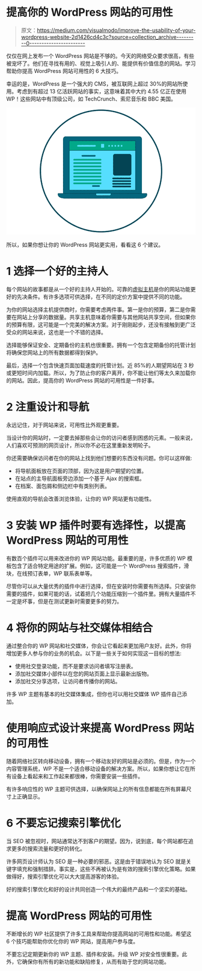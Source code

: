 # 提高你的 WordPress 网站的可用性

> 原文：<https://medium.com/visualmodo/improve-the-usability-of-your-wordpress-website-2d1426cd4c3c?source=collection_archive---------0----------------------->

仅仅在网上发布一个 WordPress 网站是不够的。今天的网络受众要求很高，有些被宠坏了。他们在寻找有用的、视觉上吸引人的、能提供有价值信息的网站。学习帮助你提高 WordPress 网站可用性的 6 大技巧。

幸运的是，WordPress 是一个强大的 CMS，被互联网上超过 30%的网站所使用。考虑到有超过 13 亿活跃网站的事实，这意味着其中大约 4.55 亿正在使用 WP！这些网站中有顶级公司，如 TechCrunch、索尼音乐和 BBC 美国。

![](img/a2f3e3f9838f844bb2c069599b425920.png)

所以，如果你想让你的 WordPress 网站更实用，看看这 6 个建议。

# 1 选择一个好的主持人

每个网站的故事都是从一个好的主持人开始的。可靠的[虚拟主机](https://www.forbes.com/sites/steveolenski/2015/11/16/why-your-website-marketing-relies-on-the-right-web-host/)是你的网站功能更好的先决条件。有许多选项可供选择，在不同的定价方案中提供不同的功能。

为你的网站选择主机提供商时，你需要考虑两件事。第一是你的预算，第二是你需要在网站上分享的数据量。共享主机意味着你需要与其他网站共享空间，但如果你的预算有限，这可能是一个完美的解决方案。对于刚刚起步，还没有接触到更广泛受众的网站来说，这也是一个不错的选择。

选择能够保证安全、定期备份的主机也很重要。拥有一个包含定期备份的托管计划将确保您网站上的所有数据都得到保护。

最后，选择一个包含快速页面加载速度的托管计划。近 85%的人期望网站在 3 秒或更短时间内加载。所以，为了防止你的客户离开，你不能让他们等太久来加载你的网站。因此，提高你的 WordPress 网站的可用性是一件好事。

# 2 注重设计和导航

永远记住，对于网站来说，可用性比外观更重要。

当设计你的网站时，一定要去掉那些会让你的访问者感到困惑的元素。一般来说，人们喜欢可预测的网页设计，所以你不必在这里重新发明轮子。

你还需要确保访问者在你的网站上找到他们想要的东西没有问题。你可以这样做:

*   将导航面板放在页面的顶部，因为这是用户期望的位置。
*   在站点的主导航面板旁边添加一个基于 Ajax 的搜索框。
*   在档案、面包屑和侧边栏中有类别列表。

使用直观的导航会改善浏览体验，让你的 WP 网站更有功能性。

# 3 安装 WP 插件时要有选择性，以提高 WordPress 网站的可用性

有数百个插件可以用来改进你的 WP 网站功能。最重要的是，许多优质的 WP 模板包含了适合特定用途的扩展。例如，这可能是一个 WordPress 搜索插件，滑块，在线预订表单，WP 联系表单等。

尽管你可以从大量优秀的插件中进行选择，但在安装时你需要有所选择。只安装你需要的插件，如果可能的话，试着把几个功能压缩到一个插件里。拥有大量插件不一定是坏事，但是在测试更新时需要更多的努力。

# 4 将你的网站与社交媒体相结合

通过整合你的 WP 网站和社交媒体，你会让它看起来更加用户友好。此外，你将增加更多人参与你的业务的机会。以下是一些关于如何实现这一目标的想法:

*   使用社交登录功能，而不是要求访问者填写注册表。
*   添加社交媒体小部件以在您的网站页面上显示最新出版物。
*   添加社交分享选项，让访问者传播你的网站。

许多 WP 主题有基本的社交媒体集成，但你也可以用社交媒体 WP 插件自己添加。

# 使用响应式设计来提高 WordPress 网站的可用性

随着网络社区转向移动设备，拥有一个移动友好的网站是必须的。但是，作为一个内容管理系统，WP 不是一个适合移动设备的解决方案。所以，如果你想让它在所有设备上看起来和工作起来都很棒，你需要安装一些插件。

有许多响应性的 WP 主题可供选择，以确保网站上的所有信息都能在所有屏幕尺寸上正确显示。

# 6 不要忘记搜索引擎优化

当 SEO 被忽视时，网站通常达不到客户的期望。因为，说到底，每个网站都在追求更多的搜索流量和更好的转化。

许多网页设计师认为 SEO 是一种必要的邪恶。这是由于错误地认为 SEO 就是关键字填充和强制措辞。事实是，这些不再被认为是有效的搜索引擎优化策略。如果做得好，搜索引擎优化可以大大提高游客的体验。

好的搜索引擎优化和好的设计共同创造一个伟大的最终产品和一个坚实的基础。

# 提高 WordPress 网站的可用性

不断增长的 WP 社区提供了许多工具来帮助你提高网站的可用性和功能。希望这 6 个技巧能帮助你优化你的 WP 网站，提高用户参与度。

不要忘记定期更新你的 WP 主题、插件和安装。升级 WP 对安全性很重要。此外，它确保你有所有的新功能和缺陷修复，从而有助于您的网站功能。